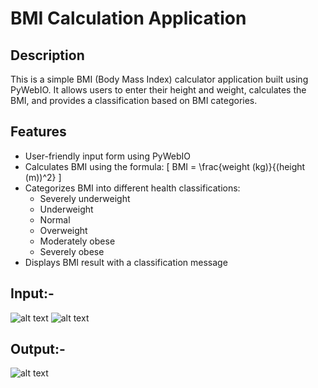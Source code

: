 # BMI Calculation Application

## Description
This is a simple BMI (Body Mass Index) calculator application built using PyWebIO. It allows users to enter their height and weight, calculates the BMI, and provides a classification based on BMI categories.

## Features
- User-friendly input form using PyWebIO
- Calculates BMI using the formula:
  \[
  BMI = \frac{weight (kg)}{(height (m))^2}
  \]
- Categorizes BMI into different health classifications:
  - Severely underweight
  - Underweight
  - Normal
  - Overweight
  - Moderately obese
  - Severely obese
- Displays BMI result with a classification message
## Input:-
![alt text](<Screenshot 2025-03-21 at 7.22.19 PM.png>)
![alt text](<Screenshot 2025-03-21 at 7.22.48 PM.png>)
## Output:-
![alt text](<Screenshot 2025-03-21 at 7.23.56 PM.png>)